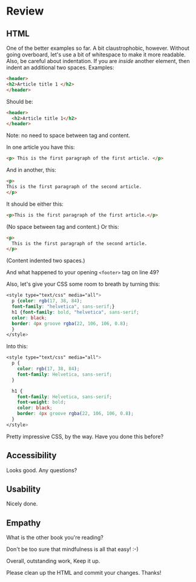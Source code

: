 # Review

## HTML

One of the better examples so far. A bit claustrophobic, however. Without going overboard, let's use a bit of whitespace to make it more readable. Also, be careful about indentation. If you are *inside* another element, then indent an additional two spaces. Examples:

```html
<header>
<h2>Article title 1 </h2>
</header>
```

Should be:

```html
<header>
  <h2>Article title 1</h2>
</header>
```

Note: no need to space between tag and content.

In one article you have this:

```html
<p> This is the first paragraph of the first article. </p>
```

And in another, this:

```html
<p>
This is the first paragraph of the second article.
</p>
```

It should be either this:

```html
<p>This is the first paragraph of the first article.</p>
```

(No space between tag and content.) Or this:

```html
<p>
  This is the first paragraph of the second article.
</p>
```

(Content indented two spaces.)

And what happened to your opening `<footer>` tag on line 49?

Also, let's give your CSS some room to breath by turning this:

```css
<style type="text/css" media="all">
  p {color: rgb(17, 38, 84);
  font-family: "helvetica", sans-serif;}
  h1 {font-family: bold, "helvetica", sans-serif;
  color: black;
  border: 4px groove rgba(22, 106, 106, 0.8);
  }
</style>
```

Into this:

```css
<style type="text/css" media="all">
  p {
    color: rgb(17, 38, 84);
    font-family: Helvetica, sans-serif;
  }

  h1 {
    font-family: Helvetica, sans-serif;
    font-weight: bold;
    color: black;
    border: 4px groove rgba(22, 106, 106, 0.8);
  }
</style>
```

Pretty impressive CSS, by the way. Have you done this before?

## Accessibility

Looks good. Any questions?

## Usability

Nicely done.

## Empathy

What is the other book you're reading?

Don't be too sure that mindfulness is all that easy! :-)

Overall, outstanding work, Keep it up.

Please clean up the HTML and commit your changes. Thanks!


